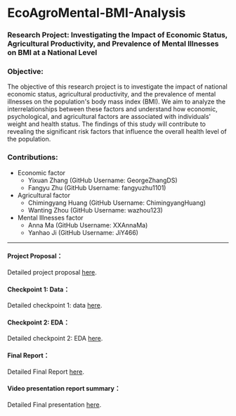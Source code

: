 # EcoAgroMental-BMI-Analysis
### **Research Project:** Investigating the Impact of Economic Status, Agricultural Productivity, and Prevalence of Mental Illnesses on BMI at a National Level

### **Objective:**
The objective of this research project is to investigate the impact of national economic status, agricultural productivity, and the prevalence of mental illnesses on the population's body mass index (BMI). We aim to analyze the interrelationships between these factors and understand how economic, psychological, and agricultural factors are associated with individuals' weight and health status. The findings of this study will contribute to revealing the significant risk factors that influence the overall health level of the population.

### **Contributions:**
- Economic factor
  - Yixuan Zhang (GitHub Username: GeorgeZhangDS)
  - Fangyu Zhu (GitHub Username: fangyuzhu1101)
- Agricultural factor
  - Chimingyang Huang (GitHub Username: ChimingyangHuang)
  - Wanting Zhou (GitHub Username: wazhou123)
- Mental Illnesses factor
  - Anna Ma (GitHub Username: XXAnnaMa)
  - Yanhao Ji (GitHub Username: JiY466)
------------------------------------------------------------------------------------------------------------------------------------------------------------------------------------------------------------------
    
#### **Project Proposal：**
Detailed project proposal [here](https://github.com/drsimpkins-teaching/cogs108_ss1_23_group_05/blob/main/ProjectProposal_group05.ipynb).

#### **Checkpoint 1: Data：**
Detailed checkpoint 1: data [here](https://github.com/drsimpkins-teaching/cogs108_ss1_23_group_05/blob/main/DataCheckpoint_group05.ipynb).

#### **Checkpoint 2: EDA：**
Detailed checkpoint 2: EDA [here](https://github.com/drsimpkins-teaching/cogs108_ss1_23_group_05/blob/main/EDACheckpoint_group05.ipynb).

#### **Final Report：**
Detailed Final Report [here](https://github.com/drsimpkins-teaching/cogs108_ss1_23_group_05/blob/main/FinalProject-Group05.ipynb).

#### **Video presentation report summary：**
Detailed Final presentation [here](https://www.youtube.com/watch?v=6aWiTNJAZk0).
